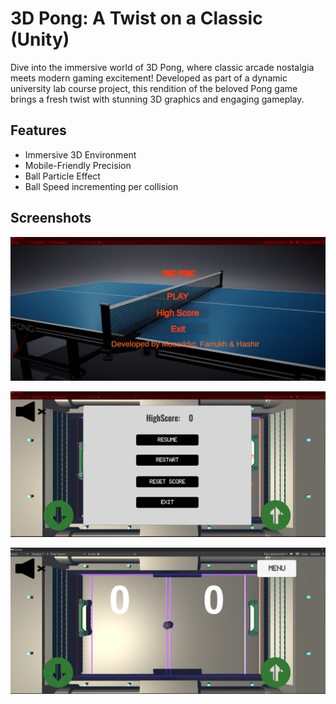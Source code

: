 # 3D Pong: A Twist on a Classic (Unity)

Dive into the immersive world of 3D Pong, where classic arcade nostalgia meets modern gaming excitement! Developed as part of a dynamic university lab course project, this rendition of the beloved Pong game brings a fresh twist with stunning 3D graphics and engaging gameplay.

## Features
* Immersive 3D Environment
* Mobile-Friendly Precision
* Ball Particle Effect
* Ball Speed incrementing per collision

## Screenshots
![Screenshot 1](./Pong3D_MainMenu.png)

![Screenshot 2](./Pong3D_GameMenu.png)

![Screenshot 3](./Pong3D_Main.png)






